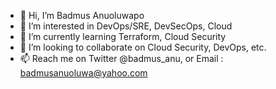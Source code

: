 - 👋 Hi, I’m Badmus Anuoluwapo
- 👀 I’m interested in DevOps/SRE, DevSecOps, Cloud
- 🌱 I’m currently learning Terraform, Cloud Security
- 💞️ I’m looking to collaborate on Cloud Security, DevOps, etc.
- 📫 Reach me on Twitter @badmus_anu, or Email : badmusanuoluwa@yahoo.com

<!---
BadmusAnu/BadmusAnu is a ✨ special ✨ repository because its `README.md` (this file) appears on your GitHub profile.
You can click the Preview link to take a look at your changes.
--->
